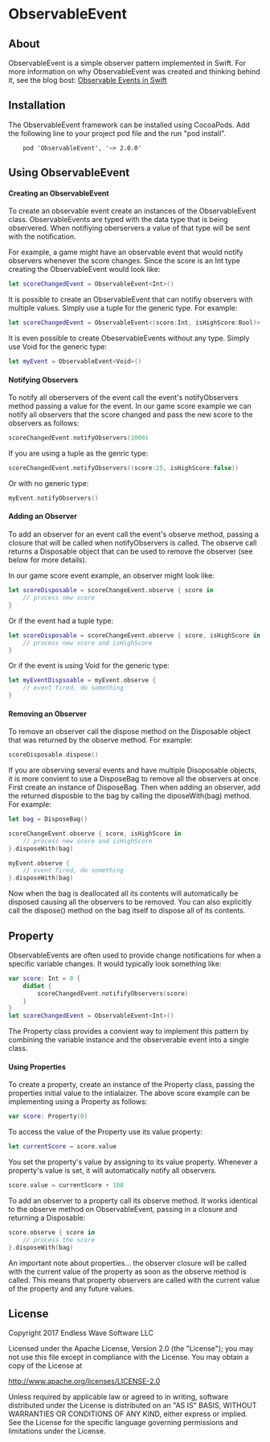 # ObservableEvent

## About

ObservableEvent is a simple observer pattern implemented in Swift. For more information on why ObservableEvent was created and thinking behind it, see the blog bost: [Observable Events in Swift](http://endlesswavesoftware.com/blog/observable-events-in-swift/)

## Installation
The ObservableEvent framework can be installed using CocoaPods. Add the following line to your project pod file and the run "pod install".

```text
	pod 'ObservableEvent', '~> 2.0.0'
```

## Using ObservableEvent

#### Creating an ObservableEvent

To create an observable event create an instances of the ObservableEvent class. ObservableEvents are typed with the data type that is being observered. When notifiying oberservers a value of that type will be sent with the notification. 

For example, a game might have an observable event that would notify observers whenever the score changes. Since the score is an Int type creating the ObservableEvent would look like:

```swift
let scoreChangedEvent = ObservableEvent<Int>()
```

It is possible to create an ObservableEvent that can notifiy observers with multiple values. Simply use a tuple for the generic type. For example:

```swift
let scoreChangedEvent = ObservableEvent<(score:Int, isHighScore:Bool)>()
```

It is even possible to create ObeservableEvents without any type. Simply use Void for the generic type:

```swift
let myEvent = ObservableEvent<Void>()
```

#### Notifying Observers

To notify all oberservers of the event call the event's notifyObservers method passing a value for the event. In our game score example we can notify all observers that the score changed and pass the new score to the observers as follows:

```swift
scoreChangedEvent.notifyObservers(1000)
```

If you are using a tuple as the genric type:

```swift
scoreChangedEvent.notifyObservers((score:25, isHighScore:false))
```

Or with no generic type:

```swift
myEvent.notifyObservers()
```

#### Adding an Observer

To add an observer for an event call the event's observe method, passing a closure that will be called when notifyObservers is called. The observe call returns a Disposable object that can be used to remove the observer (see below for more details). 

In our game score event example, an observer might look like:

```swift
let scoreDisposable = scoreChangeEvent.observe { score in
    // process new score
}
```

Or if the event had a tuple type:

```swift
let scoreDisposable = scoreChangeEvent.observe { score, isHighScore in
    // process new score and isHighScore
}
```

Or if the event is using Void for the generic type:

```swift
let myEventDispsoable = myEvent.observe { 
    // event fired, do something
}
```

#### Removing an Observer

To remove an observer call the dispose method on the Disposable object that was returned by the observe method. For example:

```swift
scoreDisposable.dispose()
```

If you are observing several events and have multiple Disoposable objects, it is more convient to use a DisposeBag to remove all the observers at once. First create an instance of DisposeBag. Then when adding an observer, add the returned disposble to the bag by calling the diposeWith(bag) method. For example:

```swift
let bag = DisposeBag()

scoreChangeEvent.observe { score, isHighScore in
    // process new score and isHighScore
}.disposeWith(bag)

myEvent.observe { 
    // event fired, do something
}.disposeWith(bag)
```

Now when the bag is deallocated all its contents will automatically be disposed causing all the observers to be removed. You can also explicitly call the dispose() method on the bag itself to dispose all of its contents.

## Property
ObservableEvents are often used to provide change notifications for when a specific variable changes. It would typically look something like:

```swift
var score: Int = 0 {
	didSet {
		scoreChangedEvent.notififyObservers(score)
	}
}
let scoreChangedEvent = ObservableEvent<Int>()
```

The Property class provides a convient way to implement this pattern by combining the variable instance and the observerable event into a single class.

#### Using Properties

To create a property, create an instance of the Property class, passing the properties initial value to the intialaizer. The above score example can be implementing using a Property as follows:

```swift
var score: Property(0)
```

To access the value of the Property use its value property:

```swift
let currentScore = score.value
```

You set the property's value by assigning to its value property. Whenever a property's value is set, it will automatically notify all observers.

```swift
score.value = currentScore + 100
```

To add an observer to a property call its observe method. It works identical to the observe method on ObservableEvent, passing in a closure and returning a Disposable:


```swift
score.observe { score in
	// process the score
}.disposeWith(bag)
```

An important note about properties... the observer closure will be called with the current value of the property as soon as the observe method is called. This means that property observers are called with the current value of the property and any future values. 

## License
Copyright 2017 Endless Wave Software LLC

Licensed under the Apache License, Version 2.0 (the "License");
you may not use this file except in compliance with the License.
You may obtain a copy of the License at

http://www.apache.org/licenses/LICENSE-2.0

Unless required by applicable law or agreed to in writing, software
distributed under the License is distributed on an "AS IS" BASIS,
WITHOUT WARRANTIES OR CONDITIONS OF ANY KIND, either express or implied.
See the License for the specific language governing permissions and
limitations under the License.

